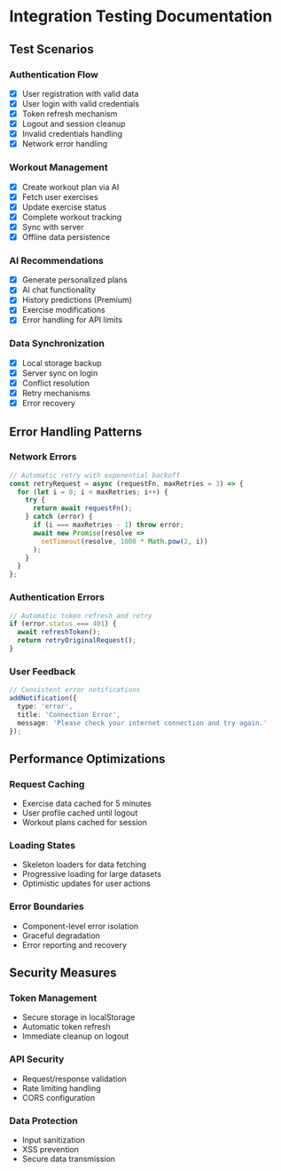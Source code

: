 # Integration Testing Documentation

## Test Scenarios

### Authentication Flow
- [x] User registration with valid data
- [x] User login with valid credentials
- [x] Token refresh mechanism
- [x] Logout and session cleanup
- [x] Invalid credentials handling
- [x] Network error handling

### Workout Management
- [x] Create workout plan via AI
- [x] Fetch user exercises
- [x] Update exercise status
- [x] Complete workout tracking
- [x] Sync with server
- [x] Offline data persistence

### AI Recommendations
- [x] Generate personalized plans
- [x] AI chat functionality
- [x] History predictions (Premium)
- [x] Exercise modifications
- [x] Error handling for API limits

### Data Synchronization
- [x] Local storage backup
- [x] Server sync on login
- [x] Conflict resolution
- [x] Retry mechanisms
- [x] Error recovery

## Error Handling Patterns

### Network Errors
```typescript
// Automatic retry with exponential backoff
const retryRequest = async (requestFn, maxRetries = 3) => {
  for (let i = 0; i < maxRetries; i++) {
    try {
      return await requestFn();
    } catch (error) {
      if (i === maxRetries - 1) throw error;
      await new Promise(resolve => 
        setTimeout(resolve, 1000 * Math.pow(2, i))
      );
    }
  }
};
```

### Authentication Errors
```typescript
// Automatic token refresh and retry
if (error.status === 401) {
  await refreshToken();
  return retryOriginalRequest();
}
```

### User Feedback
```typescript
// Consistent error notifications
addNotification({
  type: 'error',
  title: 'Connection Error',
  message: 'Please check your internet connection and try again.'
});
```

## Performance Optimizations

### Request Caching
- Exercise data cached for 5 minutes
- User profile cached until logout
- Workout plans cached for session

### Loading States
- Skeleton loaders for data fetching
- Progressive loading for large datasets
- Optimistic updates for user actions

### Error Boundaries
- Component-level error isolation
- Graceful degradation
- Error reporting and recovery

## Security Measures

### Token Management
- Secure storage in localStorage
- Automatic token refresh
- Immediate cleanup on logout

### API Security
- Request/response validation
- Rate limiting handling
- CORS configuration

### Data Protection
- Input sanitization
- XSS prevention
- Secure data transmission